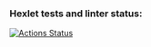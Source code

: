 ### Hexlet tests and linter status:
[![Actions Status](https://github.com/stork-owner/frontend-project-44/actions/workflows/hexlet-check.yml/badge.svg)](https://github.com/stork-owner/frontend-project-44/actions)